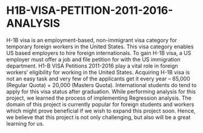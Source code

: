 # H1B-VISA-PETITION-2011-2016-ANALYSIS
H-1B visa is an employment-based, non-immigrant visa category for temporary foreign workers in the United States. This visa category enables US based employers to hire foreign internationals. To gain H-1B visa, a US employer must offer a job and file petition for with the US immigration department. H1-B VISA Petitions 2011-2016 play a vital role in foreign workers’ eligibility for working in the United States.  Acquiring H-1B visa is not an easy task and very few of the applicants get it every year – 65,000 (Regular Quota) + 20,000 (Masters Quota). International students do tend to apply for this visa status after graduation. While performing analysis for this project, we learned the process of implementing Regression analysis. The domain of this project is currently popular for foreign students and workers which might prove beneficial if we wish to expand this project soon. Hence, we believe that this project is not only challenging, but also will be a great learning for us.
